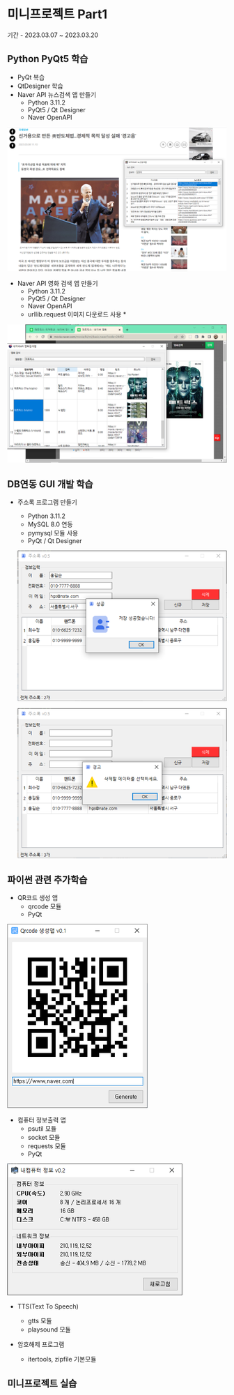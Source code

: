 # 미니프로젝트 Part1
기간 - 2023.03.07 ~ 2023.03.20

## Python PyQt5 학습
- PyQt 복습
- QtDesigner 학습
- Naver API 뉴스검색 앱 만들기
  - Python 3.11.2
  - PyQt5 / Qt Designer
  - Naver OpenAPI

<!-- HTML 주석
![네이버뉴스앱](https://raw.githubusercontent.com/sso-o22/miniprojects/main/Images/newsapp.png)
-->
<img src="https://raw.githubusercontent.com/sso-o22/miniprojects/main/Images/newsApp.png" width="1000" />

- Naver API 영화 검색 앱 만들기
  - Python 3.11.2
  - PyQt5 / Qt Designer
  - Naver OpenAPI
  - urllib.request 이미지 다운로드 사용 *

<img src="https://raw.githubusercontent.com/sso-o22/miniprojects/main/Images/naver_movie.png" width="800" />

## DB연동 GUI 개발 학습
- 주소록 프로그램 만들기
  - Python 3.11.2
  - MySQL 8.0 연동
  - pymysql 모듈 사용
  - PyQt / Qt Designer

  ![주소록앱1](https://raw.githubusercontent.com/sso-o22/miniprojects/main/Images/addressbook1.png)
  
  ![주소록앱2](https://raw.githubusercontent.com/sso-o22/miniprojects/main/Images/addressbook2.png)
 

## 파이썬 관련 추가학습
- QR코드 생성 앱
  - qrcode 모듈
  - PyQt

![QR코드앱](https://raw.githubusercontent.com/sso-o22/miniprojects/main/Images/qrcodeApp.png)


- 컴퓨터 정보출력 앱
  - psutil 모듈
  - socket 모듈
  - requests 모듈
  - PyQt

![컴퓨터정보](https://raw.githubusercontent.com/sso-o22/miniprojects/main/Images/comInfo.png)

- TTS(Text To Speech)
  - gtts 모듈
  - playsound 모듈

- 암호해제 프로그램
  - itertools, zipfile 기본모듈

## 미니프로젝트 실습
